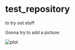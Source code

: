 # test_repository
to try out stuff

Gonna try to add a picture: 

![plot](https://user-images.githubusercontent.com/test_repository/.github/images/Figure_Customizing_pipeline.png)
